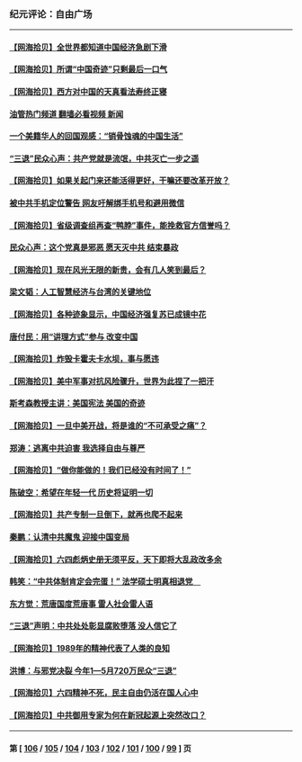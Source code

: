 ### 纪元评论：自由广场
---
#### [【网海拾贝】全世界都知道中国经济急剧下滑](../../pages/nsc993/n14017985.md?06190330) 
#### [【网海拾贝】所谓“中国奇迹”只剩最后一口气](../../pages/nsc993/n14017268.md?06190330) 
#### [【网海拾贝】西方对中国的天真看法寿终正寝](../../pages/nsc993/n14016640.md?06190330) 
#### [油管热门频道 翻墙必看视频 新闻](ok?06190330)
#### [一个美籍华人的回国观感：“销骨蚀魂的中国生活”](../../pages/nsc993/n14016665.md?06190330) 
#### [“三退”民众心声：共产党就是流氓，中共灭亡一步之遥](../../pages/nsc993/n14015858.md?06190330) 
#### [【网海拾贝】如果关起门来还能活得更好，干嘛还要改革开放？](../../pages/nsc993/n14015832.md?06190330) 
#### [被中共手机定位警告 网友吁解绑手机号和避用微信](../../pages/nsc993/n14015492.md?06190330) 
#### [【网海拾贝】省级调查组再查“鸭脖”事件，能挽救官方信誉吗？](../../pages/nsc993/n14015203.md?06190330) 
#### [民众心声：这个党真是邪恶 愿天灭中共 结束暴政](../../pages/nsc993/n14014251.md?06190330) 
#### [【网海拾贝】现在风光无限的新贵，会有几人笑到最后？](../../pages/nsc993/n14014484.md?06190330) 
#### [梁文韬：人工智慧经济与台湾的关键地位](../../pages/nsc993/n14014239.md?06190330) 
#### [【网海拾贝】各种迹象显示，中国经济强复苏已成镜中花](../../pages/nsc993/n14014056.md?06190330) 
#### [唐付民：用“讲理方式”参与 改变中国](../../pages/nsc993/n14014026.md?06190330) 
#### [【网海拾贝】炸毁卡霍夫卡水坝，事与愿违](../../pages/nsc993/n14013661.md?06190330) 
#### [【网海拾贝】美中军事对抗风险骤升，世界为此捏了一把汗](../../pages/nsc993/n14013005.md?06190330) 
#### [斯考森教授主讲：美国宪法 美国的奇迹](../../pages/nsc993/n14012595.md?06190330) 
#### [【网海拾贝】一旦中美开战，将是谁的“不可承受之痛”？](../../pages/nsc993/n14012236.md?06190330) 
#### [郑涛：逃离中共迫害 我选择自由与尊严](../../pages/nsc993/n14012043.md?06190330) 
#### [【网海拾贝】“做你能做的！我们已经没有时间了！”](../../pages/nsc993/n14011531.md?06190330) 
#### [陈破空：希望在年轻一代 历史将证明一切](../../pages/nsc993/n14010838.md?06190330) 
#### [【网海拾贝】共产专制一旦倒下，就再也爬不起来](../../pages/nsc993/n14010831.md?06190330) 
#### [秦鹏：认清中共魔鬼  迎接中国变局](../../pages/nsc993/n14010692.md?06190330) 
#### [【网海拾贝】六四彪炳史册无须平反，天下即将大乱政改多余](../../pages/nsc993/n14010160.md?06190330) 
#### [韩笑：“中共体制肯定会完蛋！” 法学硕士明真相退党　](../../pages/nsc993/n14010098.md?06190330) 
#### [东方觉：荒唐国度荒唐事 雷人社会雷人语](../../pages/nsc993/n14010065.md?06190330) 
#### [“三退”声明：中共处处彰显腐败堕落 没人信它了](../../pages/nsc993/n14010010.md?06190330) 
#### [【网海拾贝】1989年的精神代表了人类的良知](../../pages/nsc993/n14009650.md?06190330) 
#### [洪博：与邪党决裂 今年1—5月720万民众“三退”](../../pages/nsc993/n14009532.md?06190330) 
#### [【网海拾贝】六四精神不死，民主自由仍活在国人心中](../../pages/nsc993/n14009305.md?06190330) 
#### [【网海拾贝】中共御用专家为何在新冠起源上突然改口？](../../pages/nsc993/n14008738.md?06190330) 

---
#### 第 [ [106](./106.md?06190330) / [105](./105.md?06190330) / [104](./104.md?06190330) / [103](./103.md?06190330) / [102](./102.md?06190330) / [101](./101.md?06190330) / [100](./100.md?06190330) / [99](./99.md?06190330) ] 页
